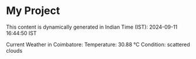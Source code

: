 # My Project

This content is dynamically generated in Indian Time (IST): 2024-09-11 16:44:50 IST


Current Weather in Coimbatore:
Temperature: 30.88 °C
Condition: scattered clouds
